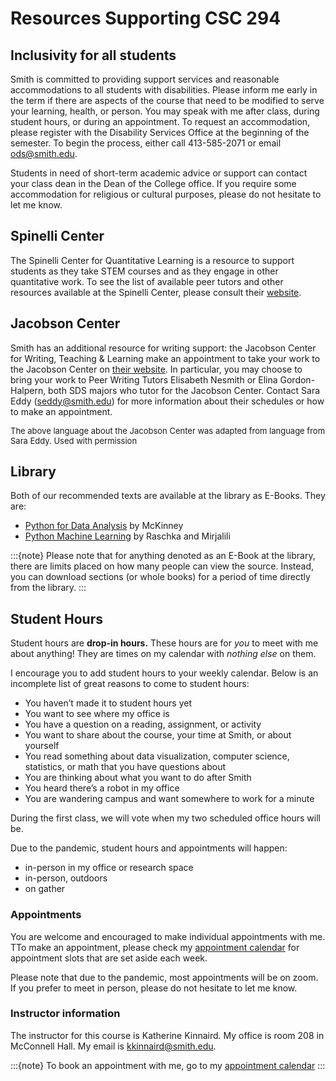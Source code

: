 # Resources Supporting CSC 294

## Inclusivity for all students

Smith is committed to providing support services and reasonable accommodations to all students with disabilities. Please inform me early in the term if there are aspects of the course that need to be modified to serve your learning, health, or person. You may speak with me after class, during student hours, or during an appointment. To request an accommodation, please register with the Disability Services Office at the beginning of the semester. To begin the process, either call 413-585-2071 or email ods@smith.edu.

Students in need of short-term academic advice or support can contact your class dean in the Dean of the College office. If you require some accommodation for religious or cultural purposes, please do not hesitate to let me know. 


## Spinelli Center

The Spinelli Center for Quantitative Learning is a resource to support students as they take STEM courses and as they engage in other quantitative work. To see the list of available peer tutors and other resources available at the Spinelli Center, please consult their [website](https://www.smith.edu/qlc/tutoring.html). 

## Jacobson Center

Smith has an additional resource for writing support: the Jacobson Center for Writing, Teaching & Learning make an appointment to take your work to the Jacobson Center on [their website](https://www.smith.edu/academics/jacobson-center). In particular, you may choose to bring your work to Peer Writing Tutors Elisabeth Nesmith or Elina Gordon-Halpern, both SDS majors who tutor for the Jacobson Center. Contact Sara Eddy (seddy@smith.edu) for more information about their schedules or how to make an appointment.

<font size="2">The above language about the Jacobson Center was adapted from language from Sara Eddy. Used with permission</font>

## Library

Both of our recommended texts are available at the library as E-Books. They are:     
 - [Python for Data Analysis](https://ebookcentral.proquest.com/lib/smith/detail.action?docID=5061179) by McKinney     
 - [Python Machine Learning](https://ebookcentral.proquest.com/lib/smith/reader.action?docID=5050960&query=) by Raschka and Mirjalili 
 

:::{note}
Please note that for anything denoted as an E-Book at the library, there are limits placed on how many people can view the source. Instead, you can download sections (or whole books) for a period of time directly from the library. 
:::

## Student Hours

Student hours are **drop-in hours.** These hours are for _you_ to meet with me about anything! They are times on my calendar with _nothing else_ on them. 

I encourage you to add student hours to your weekly calendar. Below is an incomplete list of great reasons to come to student hours: 
- You haven’t made it to student hours yet 
- You want to see where my office is
- You have a question on a reading, assignment, or activity
- You want to share about the course, your time at Smith, or about yourself
- You read something about data visualization, computer science, statistics, or math that you have questions about
- You are thinking about what you want to do after Smith
- You heard there’s a robot in my office
- You are wandering campus and want somewhere to work for a minute

During the first class, we will vote when my two scheduled office hours will be. 

Due to the pandemic, student hours and appointments will happen: 
- in-person in my office or research space
- in-person, outdoors
- on gather


### Appointments 

You are welcome and encouraged to make individual appointments with me. TTo make an appointment, please check my [appointment calendar](https://bit.ly/Kinnaird-Appts) for appointment slots that are set aside each week. 

Please note that due to the pandemic, most appointments will be on zoom. If you prefer to meet in person, please do not hesitate to let me know. 

### Instructor information 

The instructor for this course is Katherine Kinnaird. My office is room 208 in McConnell Hall. My email is kkinnaird@smith.edu. 

:::{note}
To book an appointment with me, go to my [appointment calendar](https://bit.ly/Kinnaird-Appts)
:::